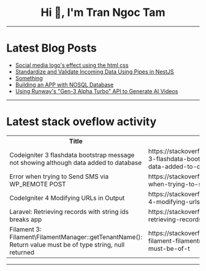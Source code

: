 <h1 align="center">Hi 👋, I'm Tran Ngoc Tam</h1>

---

# Latest Blog Posts 
<!-- BLOG-POST-LIST:START -->
- [Social media logo&#39;s effect using the html css](https://dev.to/prince_beec5ccde00b7c6c73/social-media-logos-effect-using-the-html-css-37l3)
- [Standardize and Validate Incoming Data Using Pipes in NestJS](https://dev.to/pvthiendeveloper/standardize-and-validate-incoming-data-using-pipes-in-nestjs-25dc)
- [Something](https://dev.to/sukhrobtech/something-5b1j)
- [Building an APP with NOSQL Database](https://dev.to/jhonnyarm/building-an-app-with-nosql-database-3m7a)
- [Using Runway&#39;s &quot;Gen-3 Alpha Turbo&quot; API to Generate AI Videos](https://dev.to/nabata/using-runways-gen-3-alpha-turbo-api-to-generate-ai-videos-42gb)
<!-- BLOG-POST-LIST:END -->

---

# Latest stack oveflow activity
<table>
  <tr><th>Title</th><th>Link</th></tr>
  <!-- STACKOVERFLOW:START --><tr><td>Codeigniter 3 flashdata bootstrap message not showing although data added to database</td><td>https://stackoverflow.com/questions/79127803/codeigniter-3-flashdata-bootstrap-message-not-showing-although-data-added-to-dat</td></tr><tr><td>Error when trying to Send SMS via WP_REMOTE POST</td><td>https://stackoverflow.com/questions/79127711/error-when-trying-to-send-sms-via-wp-remote-post</td></tr><tr><td>CodeIgniter 4 Modifying URLs in Output</td><td>https://stackoverflow.com/questions/79127654/codeigniter-4-modifying-urls-in-output</td></tr><tr><td>Laravel: Retrieving records with string ids breaks app</td><td>https://stackoverflow.com/questions/79127495/laravel-retrieving-records-with-string-ids-breaks-app</td></tr><tr><td>Filament 3: Filament\FilamentManager::getTenantName&lpar;&rpar;: Return value must be of type string, null returned</td><td>https://stackoverflow.com/questions/79127477/filament-3-filament-filamentmanagergettenantname-return-value-must-be-of-t</td></tr><!-- STACKOVERFLOW:END -->
</table>

---


